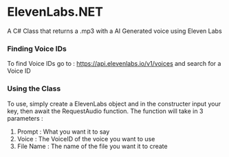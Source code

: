 # ElevenLabs.NET
A C# Class that returns a .mp3 with a AI Generated voice using Eleven Labs

### Finding Voice IDs
To find Voice IDs go to : https://api.elevenlabs.io/v1/voices and search for a Voice ID

### Using the Class
To use, simply create a ElevenLabs object and in the constructer input your key, then await the RequestAudio function. 
The function will take in 3 parameters :
1. Prompt : What you want it to say
2. Voice : The VoiceID of the voice you want to use
3. File Name : The name of the file you want it to create
